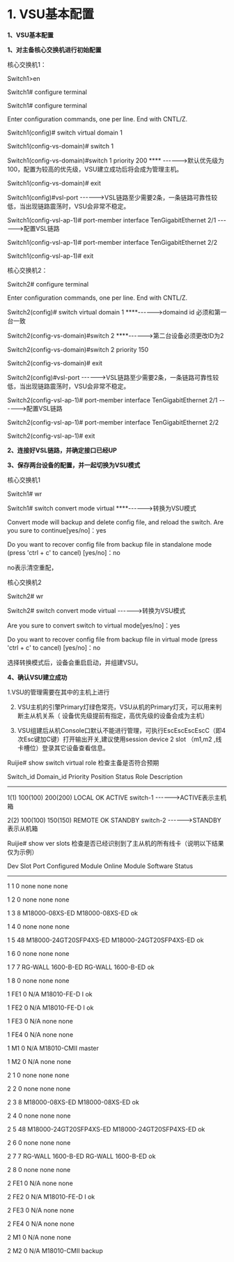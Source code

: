 # 1. VSU基本配置

**1、VSU基本配置**

**1、对主备核心交换机进行初始配置**

核心交换机1：

Switch1&gt;en

Switch1\# configure terminal

Switch1\# configure terminal

Enter configuration commands, one per line. End with CNTL/Z.

Switch1\(config\)\# switch virtual domain 1

Switch1\(config-vs-domain\)\# switch 1

Switch1\(config-vs-domain\)\#switch 1 priority 200   **** ------&gt;默认优先级为100，配置为较高的优先级，VSU建立成功后将会成为管理主机。

Switch1\(config-vs-domain\)\# exit

Switch1\(config\)\#vsl-port       ------&gt;VSL链路至少需要2条，一条链路可靠性较低，当出现链路震荡时，VSU会非常不稳定。

Switch1\(config-vsl-ap-1\)\# port-member interface TenGigabitEthernet 2/1           ------&gt;配置VSL链路

Switch1\(config-vsl-ap-1\)\# port-member interface TenGigabitEthernet 2/2

Switch1\(config-vsl-ap-1\)\# exit

核心交换机2：

Switch2\# configure terminal

Enter configuration commands, one per line. End with CNTL/Z.

Switch2\(config\)\# switch virtual domain 1  ****------&gt;domaind id 必须和第一台一致

Switch2\(config-vs-domain\)\#switch 2    ****------&gt;第二台设备必须更改ID为2

Switch2\(config-vs-domain\)\#switch 2 priority 150

Switch2\(config-vs-domain\)\# exit

Switch2\(config\)\#vsl-port            ------&gt;VSL链路至少需要2条，一条链路可靠性较低，当出现链路震荡时，VSU会非常不稳定。

Switch2\(config-vsl-ap-1\)\# port-member interface TenGigabitEthernet 2/1        ------&gt;配置VSL链路

Switch2\(config-vsl-ap-1\)\# port-member interface TenGigabitEthernet 2/2

Switch2\(config-vsl-ap-1\)\# exit

**2、连接好VSL链路，并确定接口已经UP**

**3、保存两台设备的配置，并一起切换为VSU模式**

核心交换机1

Switch1\# wr

Switch1\# switch convert mode virtual         ****------&gt;转换为VSU模式

Convert mode will backup and delete config file, and reload the switch. Are you sure to continue\[yes/no\]：yes

Do you want to recover config file from backup file in standalone mode \(press 'ctrl + c' to cancel\) \[yes/no\]：no

no表示清空重配， 

核心交换机2

Switch2\# wr

Switch2\# switch convert mode virtual  ------&gt;转换为VSU模式

Are you sure to convert switch to virtual mode\[yes/no\]：yes

Do you want to recover config file from backup file in virtual mode \(press 'ctrl + c' to cancel\) \[yes/no\]：no

选择转换模式后，设备会重启启动，并组建VSU。

**4、确认VSU建立成功**

1.VSU的管理需要在其中的主机上进行

2. VSU主机的引擎Primary灯绿色常亮，VSU从机的Primary灯灭，可以用来判断主从机关系（ 设备优先级提前有指定，高优先级的设备会成为主机）

3. VSU组建后从机Console口默认不能进行管理，可执行EscEscEscEscC（即4次Esc键加C键）打开输出开关,建议使用session device 2 slot （m1,m2 ,线卡槽位）登录其它设备查看信息。

Ruijie\# show switch virtual role  检查主备是否符合预期

Switch\_id     Domain\_id     Priority     Position     Status     Role              Description                     

----------------------------------------------------------------------------------------------------------------

1\(1\)         100\(100\)     200\(200\)    LOCAL       OK        ACTIVE          switch-1    ------&gt;ACTIVE表示主机箱                         

2\(2\)         100\(100\)     150\(150\)    REMOTE    OK        STANDBY       switch-2     ------&gt;STANDBY表示从机箱                

Ruijie\# show ver slots  检查是否已经识别到了主从机的所有线卡（说明以下结果仅为示例）

Dev   Slot  Port Configured Module                 Online Module               Software Status

  --- ---- ---- ---------------------------- ---------------------------- ---------------

  1       1    0       none                                        none                                      none          

  1       2    0       none                                        none                                      none          

  1       3    8       M18000-08XS-ED                   M18000-08XS-ED                  ok            

  1       4    0       none                                        none                                      none          

  1       5    48      M18000-24GT20SFP4XS-ED  M18000-24GT20SFP4XS-ED  ok            

  1       6    0       none                                        none                                     none          

  1       7    7       RG-WALL 1600-B-ED              RG-WALL 1600-B-ED             ok            

  1       8    0       none                                         none                                     none          

  1     FE1  0        N/A                                         M18010-FE-D I                     ok            

  1     FE2  0        N/A                                         M18010-FE-D I                      ok            

  1     FE3  0        N/A                                         none                                     none          

  1     FE4  0        N/A                                         none                                     none          

  1    M1   0        N/A                                         M18010-CMII                       master        

  1    M2   0        N/A                                         none                                      none          

  2      1    0       none                                        none                                      none          

  2      2    0       none                                        none                                      none          

  2      3    8       M18000-08XS-ED                   M18000-08XS-ED                 ok            

  2      4    0       none                                       none                                      none          

  2      5    48      M18000-24GT20SFP4XS-ED   M18000-24GT20SFP4XS-ED   ok            

  2      6    0       none                                       none                                      none          

  2      7    7       RG-WALL 1600-B-ED              RG-WALL 1600-B-ED             ok            

  2      8    0       none                                      none                                      none          

  2     FE1  0       N/A                                       none                                        none          

  2     FE2  0       N/A                                       M18010-FE-D I                       ok            

  2     FE3  0       N/A                                       none                                      none          

  2     FE4  0       N/A                                       none                                      none          

  2    M1   0       N/A                                       none                                      none          

  2    M2   0       N/A                                       M18010-CMII                        backup        

